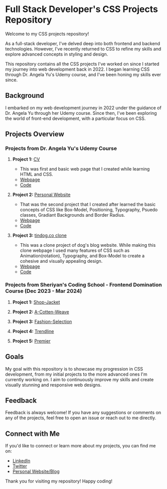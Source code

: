 # Full Stack Developer's CSS Projects Repository

Welcome to my CSS projects repository!

As a full-stack developer, I've delved deep into both frontend and backend technologies. However, I've recently returned to CSS to refine my skills and explore advanced concepts in styling and design.

This repository contains all the CSS projects I've worked on since I started my journey into web development back in 2022. I began learning CSS through Dr. Angela Yu's Udemy course, and I've been honing my skills ever since.

## Background

I embarked on my web development journey in 2022 under the guidance of Dr. Angela Yu through her Udemy course. Since then, I've been exploring the world of front-end development, with a particular focus on CSS.

## Projects Overview

### Projects from Dr. Angela Yu's Udemy Course

1. **Project 1:** [CV](https://vipinishere.github.io/cv)

   - This was first and basic web page that I created while learning HTML and CSS.
   - [Webpage](https://vipinishere.github.io/cv/)
   - [Code](https://github.com/vipinishere/cv)

2. **Project 2:** [Personal Website](https://vipinishere.github.io/Personal-Website/)

   - That was the second project that I created after learned the basic concepts of CSS like Box-Model, Positioning, Typography, Psuedo classes, Gradiant Backgrounds and Border Radius.
   - [Webpage](https://vipinishere.github.io/Personal-Website/)
   - [Code](https://github.com/vipinishere/Personal-Website)

3. **Project 3:** [tindog.co clone](https://vipinishere.github.io/tindog.co/)

   - This was a clone project of dog's blog website. While making this clone webpage I used many features of CSS such as Animation(rotation), Typography, and Box-Model to create a cohesive and visually appealing design.
   - [Webpage](https://vipinishere.github.io/tindog.co/)
   - [Code](https://github.com/vipinishere/tindog.co)

### Projects from Sheriyan's Coding School - Frontend Domination Course (Dec 2023 - Mar 2024)

1. **Project 1:** [Shop-Jacket](https://vipinishere.github.io/css-projects/Shop-Jacket/)

2. **Project 2:** [A-Cotten-Weave](https://vipinishere.github.io/css-projects/A-Cotten-weave)

3. **Project 3:** [Fashion-Selection](https://vipinishere.github.io/css-projects/Fashion-Selection)

4. **Project 4:** [Trendline](https://vipinishere.github.io/css-projects/Trendline)

5. **Project 5:** [Premier](https://vipinishere.github.io/css-projects/Premier)

## Goals

My goal with this repository is to showcase my progression in CSS development, from my initial projects to the more advanced ones I'm currently working on. I aim to continuously improve my skills and create visually stunning and responsive web designs.

## Feedback

Feedback is always welcome! If you have any suggestions or comments on any of the projects, feel free to open an issue or reach out to me directly.

## Connect with Me

If you'd like to connect or learn more about my projects, you can find me on:

- [LinkedIn](https://linkedin.com/vipinishere)
- [Twitter](https://twitter.com/itsVipinkumar)
- [Personal Website/Blog](https://vipinishere.github.io/Personal-Website/)

Thank you for visiting my repository! Happy coding!
